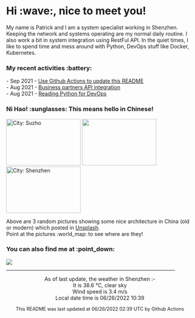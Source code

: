 <h1> Hi :wave:, nice to meet you! </h1>

<!-- <img align='right' src="https://media.giphy.com/media/3o6ZsWiPs8bx32YWyY/giphy.gif" width="300" /> -->

<p alight="left">My name is Patrick and I am a system specialist working in Shenzhen. Keeping the network and systems operating are my normal daily routine. I also work a bit in system integration using RestFul API. In the quiet times, I like to spend time and mess around with Python, DevOps stuff like Docker, Kubernetes.</p>
<h3>My recent activities :battery:</h3>
<!-- Activities start -->
- Sep 2021 - <a href='https://docs.github.com/en/actions' target='_blank'>Use Github Actions to update this README</a><br>
- Aug 2021 - <a href='#' target='_blank'>Business partners API integration</a><br>
- Aug 2021 - <a href='https://book.douban.com/subject/34787347/' target='_blank'>Reading Python for DevOps</a><br><!-- Activities end -->

<h3>Ni Hao! :sunglasses: This means hello in Chinese!</h3>
<!-- Picture start -->
<p><img width="200" height="125" src="https://images.unsplash.com/photo-1542554250-726628a42330?crop=entropy&cs=tinysrgb&fit=max&fm=jpg&ixid=MnwyNjYzMzV8MHwxfHJhbmRvbXx8fHx8fHx8fDE2NTYyMTExNTI&ixlib=rb-1.2.1&q=80&w=200" title="City: Suzho" /> <img width="200" height="125" src="https://images.unsplash.com/photo-1630862289237-46a78a5177ff?crop=entropy&cs=tinysrgb&fit=max&fm=jpg&ixid=MnwyNjYzMzV8MHwxfHJhbmRvbXx8fHx8fHx8fDE2NTYyMTExNTI&ixlib=rb-1.2.1&q=80&w=200" /> <img width="200" height="125" src="https://images.unsplash.com/photo-1523540451401-62a9b7d94b02?crop=entropy&cs=tinysrgb&fit=max&fm=jpg&ixid=MnwyNjYzMzV8MHwxfHJhbmRvbXx8fHx8fHx8fDE2NTYyMTExNTI&ixlib=rb-1.2.1&q=80&w=200" title="City: Shenzhen" /> </p><!-- Picture end -->
<p>Above are 3 random pictures showing some nice architecture in China (old or modern) which posted in <a href='https://unsplash.com/' target='_blank'>Unsplash</a>.<br>Point at the pictures :world_map: to see where are they!</p>

<h3>You can also find me at :point_down:</h3>
<p><a href="https://www.linkedin.com/in/patrick-law" target="_blank"><img src="https://img.shields.io/badge/linkedin-%230077B5.svg?&style=for-the-badge&logo=linkedin&logoColor=white" /></a>
</P>
<hr size='8' width='90%'>

<!-- Weather start -->
<p align="center">As of last update, the weather in Shenzhen :- <br>
It is 38.6 &#8451;, clear sky<br>
Wind speed is 3.4 m/s<br>
Local date time is 06/26/2022 10:39<br></p><!-- Weather end -->
<!-- Updatetime start -->
<p align="center" style="font-size:90%">This README was last updated at 06/26/2022 02:39 UTC by Github Actions</p><!-- Updatetime end -->
